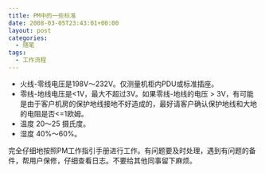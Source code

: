 ```yaml
---
title: PM中的一些标准
date: 2008-03-05T23:43:01+00:00
layout: post
categories:
  - 随笔
tags:
  - 工作流程
---
```


* 火线-零线电压是198V～232V。仅测量机柜内PDU或标准插座。
* 零线-地线电压是<1V，最大不超过3V。如果零线-地线的电压 > 3V，有可能是由于客户机房的保护地线接地不好造成的，最好请客户确认保护地线和大地的电阻是否<=1欧姆。
* 温度 20～25 摄氏度。
* 湿度 40%～60%。

完全仔细地按照PM工作指引手册进行工作。有问题要及时处理，遇到有问题的备件，帮用户保修，仔细查看日志。不要给其他同事留下麻烦。